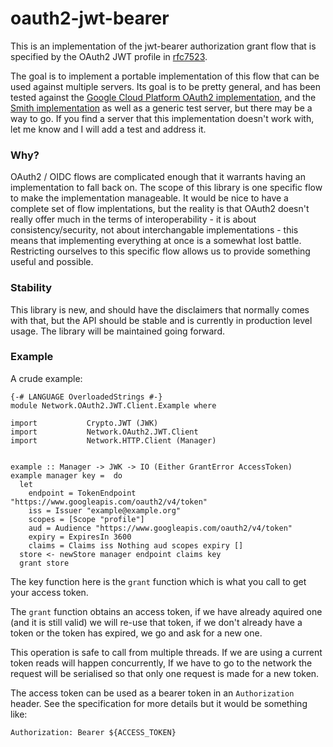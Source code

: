 # oauth2-jwt-bearer

This is an implementation of the jwt-bearer authorization grant flow
that is specified by the OAuth2 JWT profile in
[rfc7523](https://tools.ietf.org/html/rfc7523).

The goal is to implement a portable implementation of this flow that
can be used against multiple servers. Its goal is to be pretty
general, and has been tested against the [Google Cloud Platform OAuth2
implementation](https://developers.google.com/identity/protocols/OAuth2ServiceAccount),
and the [Smith implementation](http://smith.st/) as well as a generic
test server, but there may be a way to go. If you find a server that
this implementation doesn't work with, let me know and I will add a
test and address it.

### Why?

OAuth2 / OIDC flows are complicated enough that it warrants having an
implementation to fall back on. The scope of this library is one
specific flow to make the implementation manageable. It would be nice
to have a complete set of flow implentations, but the reality is that
OAuth2 doesn't really offer much in the terms of interoperability - it
is about consistency/security, not about interchangable
implementations - this means that implementing everything at once is a
somewhat lost battle. Restricting ourselves to this specific flow
allows us to provide something useful and possible.

### Stability

This library is new, and should have the disclaimers that normally
comes with that, but the API should be stable and is currently in
production level usage. The library will be maintained going forward.


### Example

A crude example:

```
{-# LANGUAGE OverloadedStrings #-}
module Network.OAuth2.JWT.Client.Example where

import           Crypto.JWT (JWK)
import           Network.OAuth2.JWT.Client
import           Network.HTTP.Client (Manager)


example :: Manager -> JWK -> IO (Either GrantError AccessToken)
example manager key =  do
  let
    endpoint = TokenEndpoint "https://www.googleapis.com/oauth2/v4/token"
    iss = Issuer "example@example.org"
    scopes = [Scope "profile"]
    aud = Audience "https://www.googleapis.com/oauth2/v4/token"
    expiry = ExpiresIn 3600
    claims = Claims iss Nothing aud scopes expiry []
  store <- newStore manager endpoint claims key
  grant store
```

The key function here is the `grant` function which is what you call
to get your access token.

The `grant` function obtains an access token, if we have already
aquired one (and it is still valid) we will re-use that token, if we
don't already have a token or the token has expired, we go and ask for
a new one.

This operation is safe to call from multiple threads. If we are using
a current token reads will happen concurrently, If we have to go to
the network the request will be serialised so that only one request is
made for a new token.

The access token can be used as a bearer token in an `Authorization`
header. See the specification for more details but it would be
something like:

```
Authorization: Bearer ${ACCESS_TOKEN}
```
